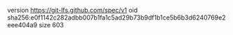version https://git-lfs.github.com/spec/v1
oid sha256:e0f1142c282adbb007b1fa1c5ad29b73b9df1b1ce5b6b3d6240769e2eee404a9
size 603
